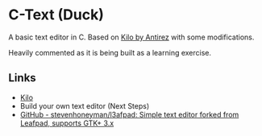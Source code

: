 # C-Text (Duck)

A basic text editor in C. Based on [Kilo by Antirez](https://github.com/antirez/kilo) with some modifications.

Heavily commented as it is being built as a learning exercise.

## Links

* [Kilo](https://github.com/antirez/kilo)
* Build your own text editor (Next Steps)
* [GitHub - stevenhoneyman/l3afpad: Simple text editor forked from Leafpad, supports GTK+ 3.x](https://github.com/stevenhoneyman/l3afpad)

